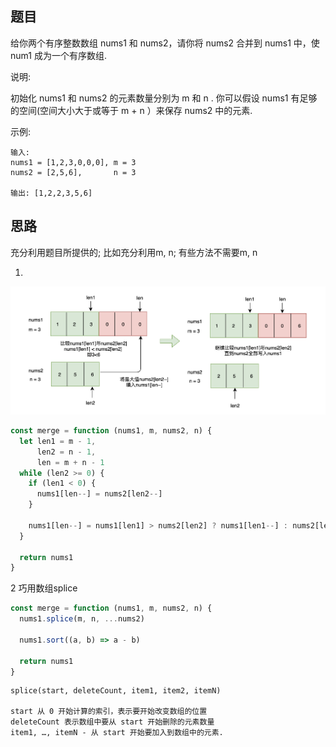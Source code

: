 ## 题目

给你两个有序整数数组 nums1 和 nums2，请你将 nums2 合并到 nums1 中，使 num1 成为一个有序数组. 

说明:

初始化 nums1 和 nums2 的元素数量分别为 m 和 n . 
你可以假设 nums1 有足够的空间(空间大小大于或等于 m + n ）来保存 nums2 中的元素. 

示例:
```
输入:
nums1 = [1,2,3,0,0,0], m = 3
nums2 = [2,5,6],       n = 3

输出: [1,2,2,3,5,6]
```


## 思路

充分利用题目所提供的; 比如充分利用m, n; 有些方法不需要m, n

1. 
![Alt text](../../images/合并两个有序数组.png)

```js
const merge = function (nums1, m, nums2, n) {
  let len1 = m - 1,
      len2 = n - 1,
      len = m + n - 1
  while (len2 >= 0) {
    if (len1 < 0) {
      nums1[len--] = nums2[len2--] 
    }

    nums1[len--] = nums1[len1] > nums2[len2] ? nums1[len1--] : nums2[len2--]
  }

  return nums1
}
```

2 巧用数组splice

```js
const merge = function (nums1, m, nums2, n) {
  nums1.splice(m, n, ...nums2)

  nums1.sort((a, b) => a - b)

  return nums1
}
```

```
splice(start, deleteCount, item1, item2, itemN)

start 从 0 开始计算的索引，表示要开始改变数组的位置
deleteCount 表示数组中要从 start 开始删除的元素数量
item1, …, itemN - 从 start 开始要加入到数组中的元素. 
```